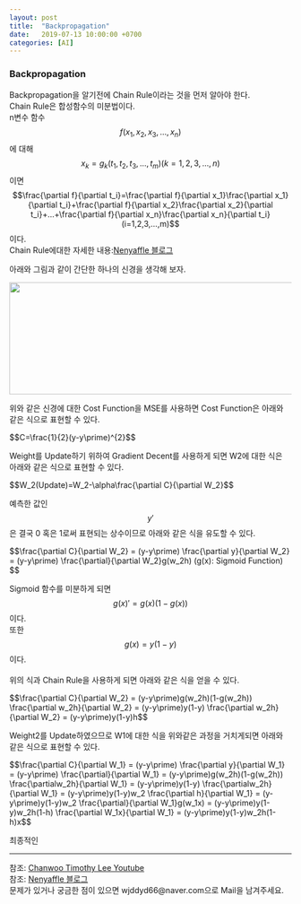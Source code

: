 ```yaml
---
layout: post
title:  "Backpropagation"
date:   2019-07-13 10:00:00 +0700
categories: [AI]
---
```


### Backpropagation
<script type="text/javascript" src="https://cdn.mathjax.org/mathjax/latest/MathJax.js?config=TeX-AMS_HTML"></script>

Backpropagation을 알기전에 Chain Rule이라는 것을 먼저 알아야 한다.  
Chain Rule은 합성함수의 미분법이다.  
n변수 함수 <span>$$f(x_1,x_2,x_3,...,x_n)$$</span>에 대해  
<span>$$x_k = g_k(t_1,t_2,t_3,...,t_m) (k=1,2,3,...,n)$$</span>이면  
<span>$$\frac{\partial f}{\partial t_i}=\frac{\partial f}{\partial x_1}\frac{\partial x_1}{\partial t_i}+\frac{\partial f}{\partial x_2}\frac{\partial x_2}{\partial t_i}+...+\frac{\partial f}{\partial x_n}\frac{\partial x_n}{\partial t_i} (i=1,2,3,...,m)$$</span>이다.  
Chain Rule에대한 자세한 내용:<a href="http://blog.naver.com/PostView.nhn?blogId=mindo1103&logNo=90103548178">Nenyaffle 블로그</a>  

아래와 그림과 같이 간단한 하나의 신경을 생각해 보자.  
<div><img src="https://raw.githubusercontent.com/wjddyd66/wjddyd66.github.io/master/static/img/AI/15.PNG" height="200" width="600" />
</div>

위와 같은 신경에 대한 Cost Function을 MSE를 사용하면 Cost Function은 아래와 같은 식으로 표현할 수 있다.  
<p>$$C=\frac{1}{2}(y-y\prime)^{2}$$</p>

Weight를 Update하기 위하여 Gradient Decent를 사용하게 되면 W2에 대한 식은 아래와 같은 식으로 표현할 수 있다.  
<p>$$W_2(Update)=W_2-\alpha\frac{\partial C}{\partial W_2}$$</p>

예측한 값인 <span>$$y\prime$$ </span>은 결국 0 혹은 1로써 표현되는 상수이므로 아래와 같은 식을 유도할 수 있다.  
<p>$$\frac{\partial C}{\partial W_2} = (y-y\prime) \frac{\partial y}{\partial W_2} = (y-y\prime) \frac{\partial}{\partial W_2}g(w_2h)  (g(x): Sigmoid Function) $$</p>

Sigmoid 함수를 미분하게 되면 <span>$$g(x)\prime = g(x)(1-g(x))$$ </span>이다.  
또한 <span>$$g(x) = y(1-y)$$ </span>이다.  
<br>
위의 식과 Chain Rule을 사용하게 되면 아래와 같은 식을 얻을 수 있다.  
<p>$$\frac{\partial C}{\partial W_2} = (y-y\prime)g(w_2h)(1-g(w_2h)) \frac{\partial w_2h}{\partial W_2} = (y-y\prime)y(1-y) \frac{\partial w_2h}{\partial W_2} = (y-y\prime)y(1-y)h$$</p>

Weight2를 Update하였으므로 W1에 대한 식을 위와같은 과정을 거치게되면 아래와 같은 식으로 표현할 수 있다.  
<p>$$\frac{\partial C}{\partial W_1} = (y-y\prime) \frac{\partial y}{\partial W_1} = (y-y\prime) \frac{\partial}{\partial W_1} = (y-y\prime)g(w_2h)(1-g(w_2h)) \frac{\partialw_2h}{\partial W_1} = (y-y\prime)y(1-y) \frac{\partialw_2h}{\partial W_1} = (y-y\prime)y(1-y)w_2 \frac{\partial h}{\partial W_1} = (y-y\prime)y(1-y)w_2 \frac{\partial}{\partial W_1}g(w_1x) = (y-y\prime)y(1-y)w_2h(1-h) \frac{\partial W_1x}{\partial W_1} = (y-y\prime)y(1-y)w_2h(1-h)x$$</p>

최종적인
<hr>
참조: <a href="https://www.youtube.com/watch?v=fhrORKjjU7w&list=PL1H8jIvbSo1q6PIzsWQeCLinUj_oPkLjc&index=25">Chanwoo Timothy Lee Youtube</a> <br>
참조: <a href="http://blog.naver.com/PostView.nhn?blogId=mindo1103&logNo=90103548178">Nenyaffle 블로그</a><br>
문제가 있거나 궁금한 점이 있으면 wjddyd66@naver.com으로  Mail을 남겨주세요.